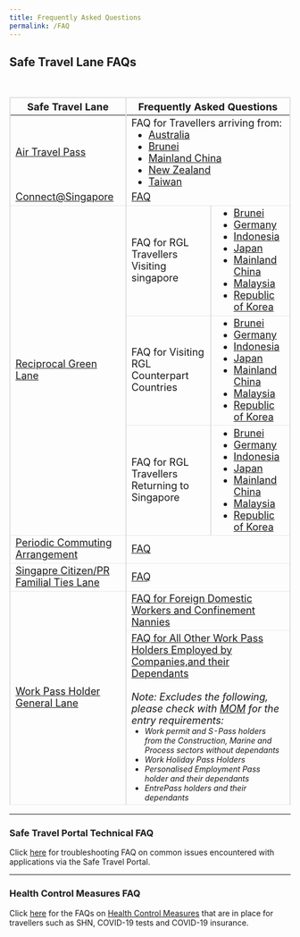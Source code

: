 ```yaml
---
title: Frequently Asked Questions
permalink: /FAQ
---
```


## Safe Travel Lane FAQs


<table>
  <thead>
    <tr>
      <th style="margin-top:0px; margin-bottom:0px; font-size:18px;border-left:2px solid #E0E0E0; border-top:2px solid #E0E0E0; border-right:2px solid #E0E0E0;">Safe Travel Lane</th>
       <th colspan="2" style="margin-top:0px; margin-bottom:0px; font-size:18px; border-top:2px solid #E0E0E0; border-right:2px solid #E0E0E0;">Frequently Asked Questions</th>
           </tr>
  </thead>
  <tbody>
    <tr>
      <td style="margin-top:0px; margin-bottom:0px; font-size:18px; border-right:2px solid #E0E0E0; border-left:2px solid #E0E0E0;"> <a href="/atp/overview">Air Travel Pass</a>
</td> 
      <td colspan="2" style="margin-top:0px; margin-bottom:0px; font-size:18px;border-right:2px solid #E0E0E0;"> FAQ for Travellers arriving from: <ol style="margin-top:0px; margin-bottom:0px; font-size:18px; list-style-type:disc">
        <li styl="margin-top:0px; margin-bottom:0px; font-size:18px;"><a href="/australia/atp/faq">Australia</a></li>
        <li styl="margin-top:0px; margin-bottom:0px; font-size:18px;"><a href="/brunei/atp/faq">Brunei</a></li>
        <li styl="margin-top:0px; margin-bottom:0px; font-size:18px;"><a href="/china/atp/faq">Mainland China</a></li>
        <li styl="margin-top:0px; margin-bottom:0px; font-size:18px;"><a href="/newzealand/atp/faq">New Zealand</a></li>
        <li styl="margin-top:0px; margin-bottom:0px; font-size:18px;"><a href="/taiwan/atp/faq">Taiwan</a></li>
        </ol>
        </td>
    </tr>
    <tr style="border-bottom:1.2px solid #E8E8E8">
      <td style="margin-top:0px; margin-bottom:0px; font-size:18px;border-right:2px solid #E0E0E0; border-left:2px solid #E0E0E0;"><a href="/connectsg/overview">Connect@Singapore </a></td>
      <td colspan="2" style="margin-top:0px; margin-bottom:0px; font-size:18px;border-right:2px solid #E0E0E0;"><a href="connectsg/faq">FAQ</a> 
      </td>
    </tr>  
    <tr style="border-bottom:1.2px solid #E8E8E8">
      <td rowspan="3" style="margin-top:0px; margin-bottom:0px; font-size:18px;border-right:2px solid #E0E0E0; border-left:2px solid #E0E0E0;"><a href="/rgl/overview">Reciprocal Green Lane</a></td>
      <td style="margin-top:0px; margin-bottom:0px; font-size:18px;border-right:2px solid #E0E0E0;">FAQ for RGL Travellers Visiting singapore</td>
        <td style="margin-top:0px; margin-bottom:0px; font-size:18px;border-right:2px solid #E0E0E0;"><ol style="margin-top:0px; margin-bottom:0px; font-size:18px; list-style-type:disc">
        <li styl="margin-top:0px; margin-bottom:0px; font-size:18px;"><a href="/rgl/faq">Brunei</a></li>
        <li styl="margin-top:0px; margin-bottom:0px; font-size:18px;"><a href="/rgl/faq">Germany</a></li>
        <li styl="margin-top:0px; margin-bottom:0px; font-size:18px;"><a href="/indonesia/rgl/faq">Indonesia</a></li>
        <li styl="margin-top:0px; margin-bottom:0px; font-size:18px;"><a href="/rgl/faq">Japan</a></li>
        <li styl="margin-top:0px; margin-bottom:0px; font-size:18px;"><a href="/rgl/faq">Mainland China</a></li>
          <li styl="margin-top:0px; margin-bottom:0px; font-size:18px;"><a href="/rgl/faq">Malaysia</a></li>
          <li styl="margin-top:0px; margin-bottom:0px; font-size:18px;"><a href="/rgl/faq">Republic of Korea</a></li>
        </ol>
      </td>
    </tr>
    <tr style="border-bottom:1.2px solid #E8E8E8">
      <td style="margin-top:0px; margin-bottom:0px; font-size:18px;border-right:2px solid #E0E0E0;">FAQ for Visiting RGL Counterpart Countries </td>
        <td style="margin-top:0px; margin-bottom:0px; font-size:18px;border-right:2px solid #E0E0E0;"><ol style="margin-top:0px; margin-bottom:0px; font-size:18px; list-style-type:disc">
        <li styl="margin-top:0px; margin-bottom:0px; font-size:18px;"><a href="/rgl/outbound/faq#faq-outbound-brunei">Brunei</a></li>
        <li styl="margin-top:0px; margin-bottom:0px; font-size:18px;"><a href="/rgl/outbound/faq#faq-outbound-germany">Germany</a></li>
        <li styl="margin-top:0px; margin-bottom:0px; font-size:18px;"><a href="/rgl/outbound/faq#faq-outbound-indonesia">Indonesia</a></li>
        <li styl="margin-top:0px; margin-bottom:0px; font-size:18px;"><a href="/rgl/outbound/faq#faq-outbound-japan">Japan</a></li>
        <li styl="margin-top:0px; margin-bottom:0px; font-size:18px;"><a href="/rgl/outbound/faq#faq-outbound-china">Mainland China</a></li>
          <li styl="margin-top:0px; margin-bottom:0px; font-size:18px;"><a href="/rgl/outbound/faq#faq-outbound-malaysia">Malaysia</a></li>
          <li styl="margin-top:0px; margin-bottom:0px; font-size:18px;"><a href="/rgl/outbound/faq#faq-outbound-rok">Republic of Korea</a></li>
        </ol>
      </td>
    </tr>
<tr style="border-bottom:1.2px solid #E8E8E8">
      <td style="margin-top:0px; margin-bottom:0px; font-size:18px;border-right:2px solid #E0E0E0;">FAQ for RGL Travellers Returning to Singapore </td>
        <td style="margin-top:0px; margin-bottom:0px; font-size:18px;border-right:2px solid #E0E0E0;"><ol style="margin-top:0px; margin-bottom:0px; font-size:18px; list-style-type:disc">
        <li styl="margin-top:0px; margin-bottom:0px; font-size:18px;"><a href="/rgl/returnees/faq#faq-return-brunei">Brunei</a></li>
        <li styl="margin-top:0px; margin-bottom:0px; font-size:18px;"><a href="/rgl/returnees/faq#faq-return-germany">Germany</a></li>
        <li styl="margin-top:0px; margin-bottom:0px; font-size:18px;"><a href="/rgl/returnees/faq#faq-return-indonesia">Indonesia</a></li>
        <li styl="margin-top:0px; margin-bottom:0px; font-size:18px;"><a href="/rgl/returnees/faq#faq-return-japan">Japan</a></li>
        <li styl="margin-top:0px; margin-bottom:0px; font-size:18px;"><a href="/rgl/returnees/faq#faq-return-china">Mainland China</a></li>
          <li styl="margin-top:0px; margin-bottom:0px; font-size:18px;"><a href="/rgl/returnees/faq#faq-return-malaysia">Malaysia</a></li>
          <li styl="margin-top:0px; margin-bottom:0px; font-size:18px;"><a href="/rgl/returnees/faq#faq-return-rok">Republic of Korea</a></li>
        </ol>
      </td>
    </tr>
<tr style="border-bottom:1.2px solid #E8E8E8">
      <td style="margin-top:0px; margin-bottom:0px; font-size:18px;border-right:2px solid #E0E0E0; border-left:2px solid #E0E0E0;"><a href="/pca/overview">Periodic Commuting Arrangement </a></td>
      <td colspan="2" style="margin-top:0px; margin-bottom:0px; font-size:18px;border-right:2px solid #E0E0E0;"><a href="/malaysia/pca/faq">FAQ</a> 
      </td>
    </tr>  
<tr style="border-bottom:1.2px solid #E8E8E8">
      <td style="margin-top:0px; margin-bottom:0px; font-size:18px;border-right:2px solid #E0E0E0; border-left:2px solid #E0E0E0;"><a href="/scpr-familial-ties-lane/requirements-and-process">Singapre Citizen/PR Familial Ties Lane</a></td>
      <td colspan="2" style="margin-top:0px; margin-bottom:0px; font-size:18px;border-right:2px solid #E0E0E0;"><a href="/scpr-familial-ties-lane/faq">FAQ</a> 
      </td>
    </tr>
    <tr style="border-bottom:1.2px solid #E8E8E8">
      <td rowspan="2" style="margin-top:0px; margin-bottom:0px; font-size:18px;border-right:2px solid #E0E0E0; border-left:2px solid #E0E0E0;"><a href="/wphl/overview">Work Pass Holder General Lane</a></td>
      <td colspan="2" style="margin-top:0px; margin-bottom:0px; font-size:18px;border-right:2px solid #E0E0E0;"><a href="/wphl/fdwcn-faq">FAQ for Foreign Domestic Workers and Confinement Nannies</a>
       </td>
    </tr>
<tr style="border-bottom:1.2px solid #E8E8E8">
        <td colspan="2" style="margin-top:0px; margin-bottom:0px; font-size:18px;border-right:2px solid #E0E0E0;"><a href="/wphl/owph-faq">FAQ for All Other Work Pass Holders Employed by Companies,and their Dependants </a><br/><br/><i>Note: Excludes the following, please check with <a href="https://www.mom.gov.sg/covid-19">MOM</a> for the entry requirements:</i>
          <ol style="margin-top:0px; margin-bottom:0px; font-size:14px; list-style-type:disc">
        <li styl="margin-top:0px; margin-bottom:0px; font-size:14px;"><i>Work permit and S-Pass holders from the Construction, Marine and Process sectors without dependants</i></li>
            <li styl="margin-top:0px; margin-bottom:0px; font-size:14px;"><i>Work Holiday Pass Holders</i></li>
            <li styl="margin-top:0px; margin-bottom:0px; font-size:14px;"><i>Personalised Employment Pass holder and their dependants</i></li>
            <li styl="margin-top:0px; margin-bottom:0px; font-size:14px;"><i>EntrePass holders and their dependants</i></li>
        </ol>
      </td>
    </tr>  
  </tbody>
  </table>





-----------

### Safe Travel Portal Technical FAQ

Click [here](/FAQ/tech) for troubleshooting FAQ on common issues encountered with applications via the Safe Travel Portal.

------------

### Health Control Measures FAQ

Click [here](https://safetravel.ica.gov.sg/health/faq) for the FAQs on [Health Control Measures](/health) that are in place for travellers such as SHN, COVID-19 tests and COVID-19 insurance.
